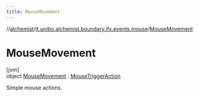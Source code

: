```yaml
---
title: MouseMovement
---
```

//[alchemist](../../../index.html)/[it.unibo.alchemist.boundary.jfx.events.mouse](../index.html)/[MouseMovement](index.html)



# MouseMovement



[jvm]\
object [MouseMovement](index.html) : [MouseTriggerAction](../-mouse-trigger-action/index.html)

Simple mouse actions.


